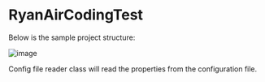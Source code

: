 # RyanAirCodingTest
Below is the sample project structure:

![image](https://github.com/karanAtreya1986/RyanAirCodingTest/assets/140405970/1619a4fa-a8b7-429d-83ef-55384656e458)

Config file reader class will read the properties from the configuration file.


